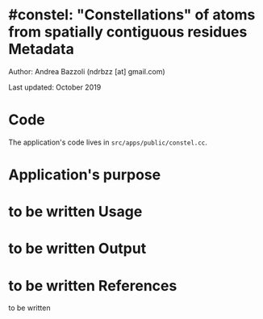 #constel: "Constellations" of atoms from spatially contiguous residues
Metadata
========

Author: Andrea Bazzoli (ndrbzz [at] gmail.com)

Last updated: October 2019

Code
====

The application's code lives in `src/apps/public/constel.cc`.

Application's purpose
===================
to be written
Usage
=====
to be written
Output 
======
to be written
References
==========
to be written